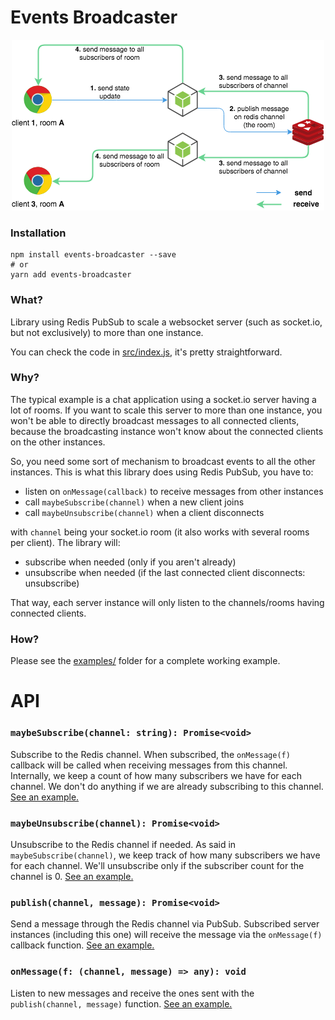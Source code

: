 # Events Broadcaster

<p align="center">
  <img src="./docs/workflow.png"/>
</p>

### Installation

```
npm install events-broadcaster --save
# or 
yarn add events-broadcaster
```

### What?

Library using Redis PubSub to scale a websocket server (such as socket.io, but not exclusively) to more than one instance.

You can check the code in [src/index.js](https://github.com/rbaumier/events-broadcaster/blob/master/src/index.js), it's pretty straightforward.

### Why?

The typical example is a chat application using a socket.io server having a lot of rooms.
If you want to scale this server to more than one instance, you won't be able to directly broadcast messages to all connected clients, because the broadcasting instance won't know about the connected clients on the other instances.

So, you need some sort of mechanism to broadcast events to all the other instances.
This is what this library does using Redis PubSub, you have to:

- listen on `onMessage(callback)` to receive messages from other instances
- call `maybeSubscribe(channel)` when a new client joins
- call `maybeUnsubscribe(channel)` when a client disconnects

with `channel` being your socket.io room (it also works with several rooms per client).
The library will:

- subscribe when needed (only if you aren't already)
- unsubscribe when needed (if the last connected client disconnects: unsubscribe)

That way, each server instance will only listen to the channels/rooms having connected clients.

### How?

Please see the [examples/](https://github.com/rbaumier/events-broadcaster/tree/master/examples/socket.io) folder for a complete working example.

# API

### `maybeSubscribe(channel: string): Promise<void>`

Subscribe to the Redis channel. When subscribed, the `onMessage(f)` callback will be called when receiving messages from this channel.
Internally, we keep a count of how many subscribers we have for each channel. We don't do anything if we are already subscribing to this channel. [See an example.](https://github.com/rbaumier/events-broadcaster/blob/master/examples/socket.io/server.js#L20)

### `maybeUnsubscribe(channel): Promise<void>`

Unsubscribe to the Redis channel if needed. As said in `maybeSubscribe(channel)`, we keep track of how many subscribers we have for each channel. We'll unsubscribe only if the subscriber count for the channel is 0. [See an example.](https://github.com/rbaumier/events-broadcaster/blob/master/examples/socket.io/server.js#L35)

### `publish(channel, message): Promise<void>`

Send a message through the Redis channel via PubSub. Subscribed server instances (including this one) will receive the message via the `onMessage(f)` callback function. [See an example.](https://github.com/rbaumier/events-broadcaster/blob/master/examples/socket.io/server.js#L22)

### `onMessage(f: (channel, message) => any): void`

Listen to new messages and receive the ones sent with the `publish(channel, message)` function. [See an example.](https://github.com/rbaumier/events-broadcaster/blob/master/examples/socket.io/server.js#L9)
